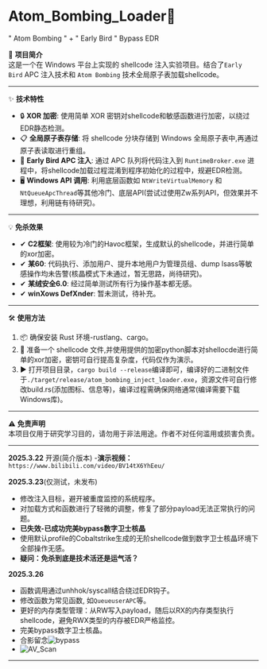 # Atom_Bombing_Loader🚀
" Atom Bombing " + " Early Bird " Bypass EDR

📖 **项目简介**  
这是一个在 Windows 平台上实现的 shellcode 注入实验项目。结合了`Early Bird` APC 注入技术和 `Atom Bombing` 技术全局原子表加载shellcode。

---

✨ **技术特性**  
- 🔒 **XOR 加密**: 使用简单 XOR 密钥对shellcode和敏感函数进行加密，以绕过EDR静态检测。  
- 📋 **全局原子表存储**: 将 shellcode 分块存储到 Windows 全局原子表中,再通过原子表读取进行重组。  
- 💉 **Early Bird APC 注入**: 通过 APC 队列将代码注入到 `RuntimeBroker.exe` 进程中，将shellcode加载过程混淆到程序初始化的过程中，规避EDR检测。  
- 🖥️ **Windows API 调用**: 利用底层函数如 `NtWriteVirtualMemory` 和 `NtQueueApcThread`等其他冷门、底层API(尝试过使用Zw系列API，但效果并不理想，利用链有待研究)。

---

💡 **免杀效果**  
- ✔ **C2框架**: 使用较为冷门的Havoc框架，生成默认的shellcode，并进行简单的xor加密。  
- ✔ **某60**: 代码执行、添加用户、提升本地用户为管理员组、dump lsass等敏感操作均未告警(核晶模式下未通过，暂无思路，尚待研究)。  
- ✔ **某绒安全6.0**: 经过简单测试所有行为操作基本都无感。  
- ✔ **winXows DefXnder**: 暂未测试，待补充。
  
---

🛠️ **使用方法**  
1. 📦 确保安装 Rust 环境-rustlang、cargo。  
2. 📂 准备一个 shellcode 文件,并使用提供的加密python脚本对shellocde进行简单的xor加密，密钥可自行提高复杂度，代码仅作为演示。  
3. ▶️ 打开项目目录，`cargo build --release`编译即可，编译好的二进制文件于`./target/release/atom_bombing_inject_loader.exe`，资源文件可自行修改build.rs(添加图标、信息等)，编译过程需确保网络通常(编译需要下载Windows库)。  

---

⚠️ **免责声明**  
本项目仅用于研究学习目的，请勿用于非法用途。作者不对任何滥用或损害负责。

---

**2025.3.22**
开源(简介版本)
-**演示视频：** `https://www.bilibili.com/video/BV14tX6YhEeu/`

**2025.3.23**(仅测试，未发布)
- 修改注入目标，避开被重度监控的系统程序。
- 对加载方式和函数进行了轻微的调整，修复了部分payload无法正常执行的问题。
- **已失效-已成功完美bypass数字卫士核晶**
- 使用默认profile的Cobaltstrike生成的无阶shellcode做到数字卫士核晶环境下全部操作无感。
- **疑问：免杀到底是技术活还是运气活？**

**2025.3.26**
- 函数调用通过unhhok/syscall结合绕过EDR钩子。
- 修改函数为常见函数, 如`QueueuserAPC`等。
- 更好的内存类型管理：从RW写入payload，随后以RX的内存类型执行shellcode，避免RWX类型的内存被EDR严格监控。
- 完美bypass数字卫士核晶。
- 合影留念![bypass](https://github.com/user-attachments/assets/eb8f0500-0768-44c4-bcef-032058a5fdd2)
- ![AV_Scan](https://github.com/user-attachments/assets/d0099812-5561-4419-8e8a-792292ad26af)


  


---

